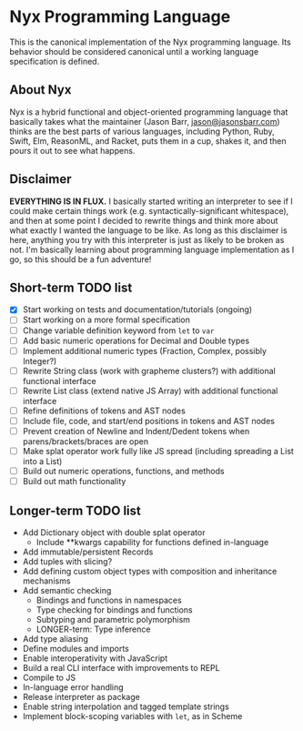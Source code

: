 # Nyx Programming Language

This is the canonical implementation of the Nyx programming language. Its behavior should be considered canonical until a working language specification is defined.

## About Nyx

Nyx is a hybrid functional and object-oriented programming language that basically takes what the maintainer (Jason Barr, jason@jasonsbarr.com) thinks are the best parts of various languages, including Python, Ruby, Swift, Elm, ReasonML, and Racket, puts them in a cup, shakes it, and then pours it out to see what happens.

## Disclaimer

**EVERYTHING IS IN FLUX.** I basically started writing an interpreter to see if I could make certain things work (e.g. syntactically-significant whitespace), and then at some point I decided to rewrite things and think more about what exactly I wanted the language to be like. As long as this disclaimer is here, anything you try with this interpreter is just as likely to be broken as not. I'm basically learning about programming language implementation as I go, so this should be a fun adventure!

## Short-term TODO list
- [x] Start working on tests and documentation/tutorials (ongoing)
- [ ] Start working on a more formal specification
- [ ] Change variable definition keyword from `let` to `var`
- [ ] Add basic numeric operations for Decimal and Double types
- [ ] Implement additional numeric types (Fraction, Complex, possibly Integer?)
- [ ] Rewrite String class (work with grapheme clusters?) with additional functional interface
- [ ] Rewrite List class (extend native JS Array) with additional functional interface
- [ ] Refine definitions of tokens and AST nodes
- [ ] Include file, code, and start/end positions in tokens and AST nodes
- [ ] Prevent creation of Newline and Indent/Dedent tokens when parens/brackets/braces are open
- [ ] Make splat operator work fully like JS spread (including spreading a List into a List)
- [ ] Build out numeric operations, functions, and methods
- [ ] Build out math functionality

## Longer-term TODO list
- Add Dictionary object with double splat operator
  - Include **kwargs capability for functions defined in-language
- Add immutable/persistent Records
- Add tuples with slicing?
- Add defining custom object types with composition and inheritance mechanisms
- Add semantic checking
  - Bindings and functions in namespaces
  - Type checking for bindings and functions
  - Subtyping and parametric polymorphism
  - LONGER-term: Type inference
- Add type aliasing
- Define modules and imports
- Enable interoperativity with JavaScript
- Build a real CLI interface with improvements to REPL
- Compile to JS
- In-language error handling
- Release interpreter as package
- Enable string interpolation and tagged template strings
- Implement block-scoping variables with `let`, as in Scheme
